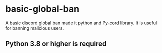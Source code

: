 # basic-global-ban

A basic discord global ban made it python and [Py-cord](https://github.com/Pycord-Development/pycord) library. It is useful for banning malicious users.

## Python 3.8 or higher is required
